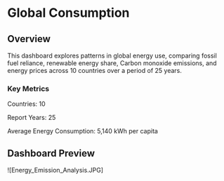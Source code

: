 # Global Consumption

## Overview
This dashboard explores patterns in global energy use, comparing fossil fuel reliance, renewable energy share, 
Carbon monoxide emissions, and energy prices across 10 countries over a period of 25 years.

### Key Metrics
Countries: 10

Report Years: 25

Average Energy Consumption: 5,140 kWh per capita

## Dashboard Preview

![Energy_Emission_Analysis.JPG]
